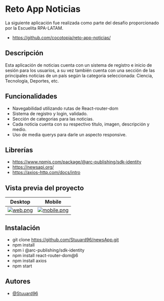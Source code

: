 
# Reto App Noticias
La siguiente aplicación fue realizada como parte del
desafío proporcionado por la Escuelita RPA-LATAM.
- https://github.com/cocotopia/reto-app-noticias/

## Descripción
Esta aplicación de noticias cuenta con un sistema de
registro e inicio de sesión para los usuarios, a su vez 
también cuenta con una sección de las principales 
noticias de un país según la categoria 
seleccionada: Ciencia, Tecnología, Deportes, etc.

## Funcionalidades
- Navegabilidad utilizando rutas de React-router-dom
- Sistema de registro y login, validado.
- Sección de categorias para las noticias.
- Cada noticia cuenta con su respectivo titulo, imagen, descripción y medio.
- Uso de media querys para darle un aspecto responsive.

## Librerías
- https://www.npmjs.com/package/@arc-publishing/sdk-identity
- https://newsapi.org/
- https://axios-http.com/docs/intro



## Vista previa del proyecto
Desktop             |  Mobile
:-------------------------:|:-------------------------:
[![web.png](https://i.postimg.cc/g0gDTPVF/web.png)](https://postimg.cc/f30mVpqB)  |  [![mobile.png](https://i.postimg.cc/1zRxFsmL/mobile.png)](https://postimg.cc/5XrkdcF3)

## Instalación
- git clone https://github.com/Stuuard96/newsApp.git
- npm install 
- npm i @arc-publishing/sdk-identity
- npm install react-router-dom@6
- npm install axios
- npm start

## Autores
- [@Stuuard96](https://www.github.com/Stuuard96)
